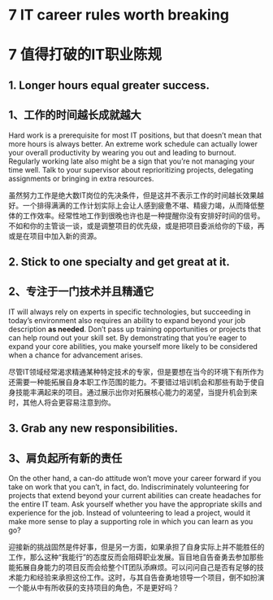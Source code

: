 # 7 IT career rules worth breaking

# 7 值得打破的IT职业陈规

## 1. Longer hours equal greater success.

## 1、工作的时间越长成就越大

Hard work is a prerequisite for most IT positions, but that doesn’t mean that more hours is always better. An extreme work schedule can actually lower your overall productivity by wearing you out and leading to burnout. Regularly working late also might be a sign that you’re not managing your time well. Talk to your supervisor about reprioritizing projects, delegating assignments or bringing in extra resources.

虽然努力工作是绝大数IT岗位的先决条件，但是这并不表示工作的时间越长效果越好。一个排得满满的工作计划实际上会让人感到疲惫不堪、精疲力竭，从而降低整体的工作效率。经常性地工作到很晚也许也是一种提醒你没有安排好时间的信号。不如和你的主管谈一谈，或是调整项目的优先级，或是把项目委派给你的下级，再或是在项目中加入新的资源。

## 2. Stick to one specialty and get great at it.

## 2、专注于一门技术并且精通它

IT will always rely on experts in specific technologies, but succeeding in today’s environment also requires an ability to expand beyond your job description **as needed**. Don’t pass up training opportunities or projects that can help round out your skill set. By demonstrating that you’re eager to expand your core abilities, you make yourself more likely to be considered when a chance for advancement arises.

尽管IT领域经常渴求精通某种特定技术的专家，但是要想在当今的环境下有所作为还需要一种能拓展自身本职工作范围的能力。不要错过培训机会和那些有助于使自身技能丰满起来的项目。通过展示出你对拓展核心能力的渴望，当提升机会到来时，其他人将会更容易注意到你。

## 3. Grab any new responsibilities.

## 3、肩负起所有新的责任

On the other hand, a can-do attitude won’t move your career forward if you take on work that you can’t, in fact, do. Indiscriminately volunteering for projects that extend beyond your current abilities can create headaches for the entire IT team. Ask yourself whether you have the appropriate skills and experience for the job. Instead of volunteering to lead a project, would it make more sense to play a supporting role in which you can learn as you go?

迎接新的挑战固然是件好事，但是另一方面，如果承担了自身实际上并不能胜任的工作，那么这种“我能行”的态度反而会阻碍职业发展。盲目地自告奋勇去参加那些能拓展自身能力的项目反而会给整个IT团队添麻烦。可以问问自己是否有足够的技术能力和经验来承担这份工作。这时，与其自告奋勇地领导一个项目，倒不如扮演一个能从中有所收获的支持项目的角色，不是更好吗？
